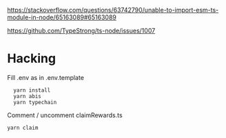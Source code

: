 https://stackoverflow.com/questions/63742790/unable-to-import-esm-ts-module-in-node/65163089#65163089

https://github.com/TypeStrong/ts-node/issues/1007

# Hacking

Fill .env as in .env.template

```
  yarn install
  yarn abis
  yarn typechain
```

Comment / uncomment claimRewards.ts

```
yarn claim
```
